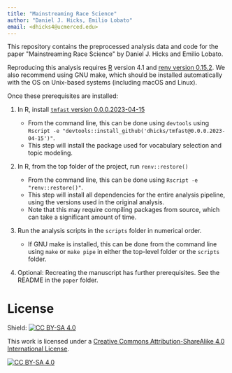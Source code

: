 ```yaml
---
title: "Mainstreaming Race Science"
author: "Daniel J. Hicks, Emilio Lobato"
email: <dhicks4@ucmerced.edu>
---
```


This repository contains the preprocessed analysis data and code for the paper "Mainstreaming Race Science" by Daniel J. Hicks and Emilio Lobato.  

Reproducing this analysis requires [R](https://cran.r-project.org/index.html) version 4.1 and [renv version 0.15.2](https://cran.r-project.org/src/contrib/Archive/renv/).  We also recommend using GNU make, which should be installed automatically with the OS on Unix-based systems (including macOS and Linux).  

Once these prerequisites are installed: 

1. In R, install [`tmfast` version 0.0.0.2023-04-15](https://github.com/dhicks/tmfast/releases/tag/0.0.0.2023-04-15)
    - From the command line, this can be done using `devtools` using `Rscript -e "devtools::install_github('dhicks/tmfast@0.0.0.2023-04-15')"`. 
    - This step will install the package used for vocabulary selection and topic modeling. 

2. In R, from the top folder of the project, run `renv::restore()`
    - From the command line, this can be done using `Rscript -e "renv::restore()"`. 
    - This step will install all dependencies for the entire analysis pipeline, using the versions used in the original analysis. 
    - Note that this may require compiling packages from source, which can take a significant amount of time. 

3. Run the analysis scripts in the `scripts` folder in numerical order.  
    - If GNU make is installed, this can be done from the command line using `make` or `make pipe` in either the top-level folder or the `scripts` folder. 
    
4. Optional: Recreating the manuscript has further prerequisites.  See the README in the `paper` folder. 

# License

Shield: [![CC BY-SA 4.0][cc-by-sa-shield]][cc-by-sa]

This work is licensed under a
[Creative Commons Attribution-ShareAlike 4.0 International License][cc-by-sa].

[![CC BY-SA 4.0][cc-by-sa-image]][cc-by-sa]

[cc-by-sa]: http://creativecommons.org/licenses/by-sa/4.0/
[cc-by-sa-image]: https://licensebuttons.net/l/by-sa/4.0/88x31.png
[cc-by-sa-shield]: https://img.shields.io/badge/License-CC%20BY--SA%204.0-lightgrey.svg
